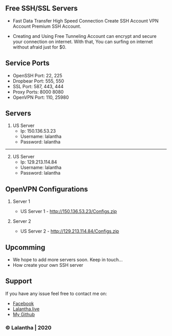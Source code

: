 ## Free SSH/SSL Servers

- Fast Data Transfer High Speed Connection Create SSH Account VPN Account Premium SSH Account.

- Creating and Using Free Tunneling Account can encrypt and secure your connection on internet. With that, You can surfing on internet without afraid just for $0.

## Service Ports

- OpenSSH Port: 22, 225
- Dropbear Port: 555, 550
- SSL Port: 587, 443, 444
- Proxy Ports: 8000 8080
- OpenVPN Port: 110, 25980

## Servers

 1. US Server                                             
    - Ip: 150.136.53.23
     - Username: lalantha
     - Password: lalantha

-------------------------

 2. US Server
     - Ip: 129.213.114.84
     - Username: lalantha
     - Password: lalantha

## OpenVPN Configurations
   1. Server 1
       - US Server 1 - http://150.136.53.23/Configs.zip
           
   2. Server 2
       - US Server 2 - http://129.213.114.84/Configs.zip

## Upcomming

- We hope to add more servers soon. Keep in touch...
- How create your own SSH server

## Support 

If you have any issue feel free to contact me on: 
- [Facebook](https://www.facebook.com/lalanthamadushan82) 
- [Lalantha.live](http://lalantha.live/)
- [My Github](https://github.com/lalantham)

### &copy; Lalantha | 2020
